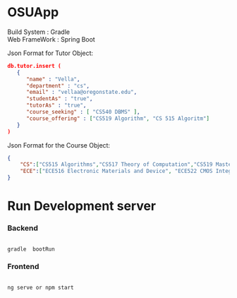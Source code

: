 # OSUApp

Build System  : Gradle  
Web FrameWork : Spring Boot  

Json Format for Tutor Object:
```json
db.tutor.insert (
   {
      "name" : "Vella",
      "department" : "cs",
      "email" : "vellaa@oregonstate.edu",
      "studentAs" : "true", 
      "tutorAs" : "true",
      "course_seeking" : [ "CS540 DBMS" ],
      "course_offering" : ["CS519 Algorithm", "CS 515 Algoritm"]
   }
)
```

Json Format for the Course Object:
```json
{
    "CS":["CS515 Algorithms","CS517 Theory of Computation","CS519 Master Level Algorithms"],
    "ECE":["ECE516 Electronic Materials and Device", "ECE522 CMOS Integrated Circuit","ECE533 Power Systems"]
}
```

# Run Development server

### Backend

```

gradle  bootRun

```

### Frontend

```

ng serve or npm start

```
